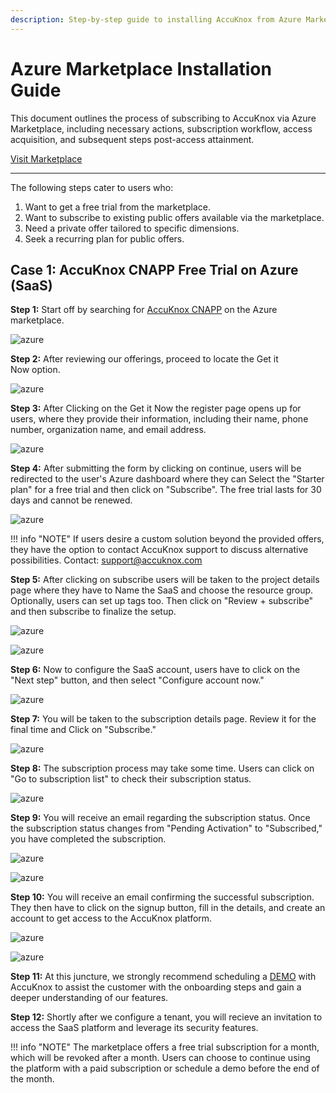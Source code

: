 ```yaml
---
description: Step-by-step guide to installing AccuKnox from Azure Marketplace to enable zero trust CNAPP and strengthen cloud security with automated protection.
---
```


# Azure Marketplace Installation Guide

This document outlines the process of subscribing to AccuKnox via Azure Marketplace, including necessary actions, subscription workflow, access acquisition, and subsequent steps post-access attainment.

[Visit Marketplace](https://azuremarketplace.microsoft.com/en-us/marketplace/apps/accuknoxinc1674553411688.accuknox_saas_ver1?tab=overview)

---
The following steps cater to users who:

1. Want to get a free trial from the marketplace.
2. Want to subscribe to existing public offers available via the marketplace.
3. Need a private offer tailored to specific dimensions.
4. Seek a recurring plan for public offers.

## Case 1: AccuKnox CNAPP Free Trial on Azure (SaaS)

**Step 1:** Start off by searching for [AccuKnox CNAPP](https://azuremarketplace.microsoft.com/en-us/marketplace/apps/accuknoxinc1674553411688.accuknox_saas_ver1?tab%3Doverview&sa=D&source=editors&ust=1720443146919089&usg=AOvVaw20D87ItHGvjirJxiV3-TO6) on the Azure marketplace.

![azure](images/azure/image10.png)

**Step 2:** After reviewing our offerings, proceed to locate the Get it Now option.

![azure](images/azure/image9.png)

**Step 3:** After Clicking on the Get it Now the register page opens up for users, where they provide their information, including their name, phone number, organization name, and email address.

![azure](images/azure/image1.png)

**Step 4:** After submitting the form by clicking on continue, users will be redirected to the user's Azure dashboard where they can Select the "Starter plan" for a free trial and then click on "Subscribe". The free trial lasts for 30 days and cannot be renewed.

![azure](images/azure/image2.png)

!!! info "NOTE"
    If users desire a custom solution beyond the provided offers, they have the option to contact AccuKnox support to discuss alternative possibilities. Contact: <support@accuknox.com>

**Step 5:** After clicking on subscribe users will be taken to the project details page where they have to Name the SaaS and choose the resource group. Optionally, users can set up tags too. Then click on "Review + subscribe" and then subscribe to finalize the setup.

![azure](images/azure/image6.png)

![azure](images/azure/image12.png)

**Step 6:** Now to configure the SaaS account, users have to click on the "Next step" button, and then select "Configure account now."

![azure](images/azure/image11.png)

**Step 7:** You will be taken to the subscription details page. Review it for the final time and Click on "Subscribe."

![azure](images/azure/image5.png)

**Step 8:** The subscription process may take some time. Users can click on "Go to subscription list" to check their subscription status.

![azure](images/azure/image3.png)

**Step 9:** You will receive an email regarding the subscription status. Once the subscription status changes from "Pending Activation" to "Subscribed," you have completed the subscription.

![azure](images/azure/image13.png)

![azure](images/azure/image4.png)

**Step 10:** You will receive an email confirming the successful subscription. They then have to click on the signup button, fill in the details, and create an account to get access to the AccuKnox platform.

![azure](images/azure/image8.png)

![azure](images/azure/image7.png)

**Step 11:** At this juncture, we strongly recommend scheduling a [DEMO](https://www.accuknox.com/demo) with AccuKnox to assist the customer with the onboarding steps and gain a deeper understanding of our features.

**Step 12:** Shortly after we configure a tenant, you will recieve an invitation to access the SaaS platform and leverage its security features.

!!! info "NOTE"
    The marketplace offers a free trial subscription for a month, which will be revoked after a month. Users can choose to continue using the platform with a paid subscription or schedule a demo before the end of the month.
